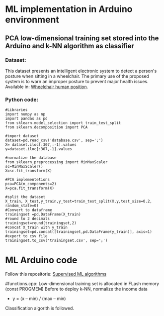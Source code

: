 # ML implementation in Arduino environment
## PCA low-dimensional training set stored into the Arduino and k-NN algorithm as classifier

### Dataset:

 This dataset presents an intelligent electronic system to detect a person's posture when sitting in a wheelchair. The primary use of the proposed system is to warn an improper posture to prevent major health issues. Available in:
[Wheelchair human position](https://ieee-dataport.org/open-access/data-set-wheelchair-sensors).

### Python code: 
```
#Libraries
import numpy as np
import pandas as pd
from sklearn.model_selection import train_test_split
from sklearn.decomposition import PCA

#import dataset
dataset=pd.read_csv('database.csv', sep=';')
X= dataset.iloc[:307,:-1].values
y=dataset.iloc[:307,-1].values

#normalize the database
from sklearn.preprocessing import MinMaxScaler
sc=MinMaxScaler()
X=sc.fit_transform(X)

#PCA implementetions
pca=PCA(n_components=2)
X=pca.fit_transform(X)

#split the dataset
X_train, X_test,y_train,y_test=train_test_split(X,y,test_size=0.2, random_state=0)
#Convert to dataframe
trainingset =pd.DataFrame(X_train)
#round to 2 decimals
trainingset=round(trainingset,2)
#concat X_train with y_train
trainingset=pd.concat([trainingset,pd.DataFrame(y_train)], axis=1)
#export to csv file
trainingset.to_csv('trainingset.csv', sep=';')
```
# ML Arduino code

Follow this repositorie:
[Supervised ML algorithms](https://github.com/puldavid87/ITU-DK/tree/main/SUPERVISED%20MACHINE%20LEARNING)

#functions.cpp:
Low-dimensional training set is allocated in FLash memory (const PROGMEM)
Before to deploy k-NN, normalize the income data
* y = (x – min) / (max – min)

Classification algorith is followed.
